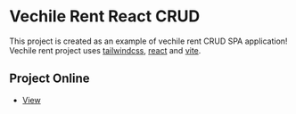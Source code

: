 # Vechile Rent React CRUD

This project is created as an example of vechile rent CRUD SPA application! Vechile rent project uses [tailwindcss](https://tailwindcss.com/), [react](https://react.dev/) and [vite](https://vitejs.dev/).

## Project Online

-   [View](https://gymmed.github.io/BIT-React-Vechile-Rent-CRUD/)

